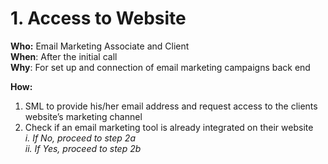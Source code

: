 # 1. Access to Website

**Who:** Email Marketing Associate and Client \
**When**: After the initial call \
**Why**: For set up and connection of email marketing campaigns back end&#x20;

**How:**&#x20;

1. SML to provide his/her email address and request access to the clients website’s marketing channel&#x20;
2. Check if an email marketing tool is already integrated on their website \
   _i. If No, proceed to step 2a_ \
   _ii. If Yes, proceed to step 2b_&#x20;
